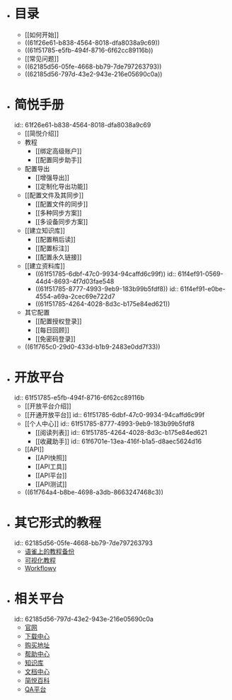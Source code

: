 - # 目录
	- [[如何开始]]
	- ((61f26e61-b838-4564-8018-dfa8038a9c69))
	- ((61f51785-e5fb-494f-8716-6f62cc89116b))
	- [[常见问题]]
	- ((62185d56-05fe-4668-bb79-7de797263793))
	- ((62185d56-797d-43e2-943e-216e05690c0a))
- # 简悦手册
  id:: 61f26e61-b838-4564-8018-dfa8038a9c69
	- [[简悦介绍]]
	- 教程
		- [[绑定高级账户]]
		- [[配置同步助手]]
	- 配置导出
		- [[增强导出]]
		- [[定制化导出功能]]
	- [[配置文件及其同步]]
		- [[配置文件的同步]]
		- [[多种同步方案]]
		- [[多设备同步方案]]
	- [[建立知识库]]
		- [[配置稍后读]]
		- [[配置标注]]
		- [[配置永久链接]]
	- [[建立资料库]]
		- ((61f51785-6dbf-47c0-9934-94caffd6c99f))
		  id:: 61f4ef91-0569-44d4-8693-4f7d03fae548
		- ((61f51785-8777-4993-9eb9-183b99b5fdf8))
		  id:: 61f4ef91-e0be-4554-a69a-2cec69e722d7
		- ((61f51785-4264-4028-8d3c-b175e84ed621))
	- 其它配置
		- [[配置授权登录]]
		- [[每日回顾]]
		- [[免密码登录]]
	- ((61f765c0-29d0-433d-b1b9-2483e0dd7f33))
- # 开放平台
  id:: 61f51785-e5fb-494f-8716-6f62cc89116b
	- [[开放平台介绍]]
	- [[开通开放平台]]
	  id:: 61f51785-6dbf-47c0-9934-94caffd6c99f
	- [[个人中心]]
	  id:: 61f51785-8777-4993-9eb9-183b99b5fdf8
		- [[阅读列表]]
		  id:: 61f51785-4264-4028-8d3c-b175e84ed621
		- [[收藏助手]]
		  id:: 61f6701e-13ea-416f-b1a5-d8aec5624d16
	- [[API]]
		- [[API快照]]
		- [[API工具]]
		- [[API平台]]
		- [[API测试]]
	- ((61f764a4-b8be-4698-a3db-8663247468c3))
- # 其它形式的教程
  id:: 62185d56-05fe-4668-bb79-7de797263793
	- [语雀上的教程备份](https://www.yuque.com/kenshin/simpread)
	- [可视化教程](https://www.plectica.com/maps/7JSFSNTQW)
	- [Workflowy](https://workflowy.com/s/22/iDn82ReW7Neki2oW#/116c4d504937)
- # 相关平台
  id:: 62185d56-797d-43e2-943e-216e05690c0a
	- [官网](http://simpread.pro/)
	- [下载中心](http://simpread.pro/download)
	- [购买地址](http://simpread.pro/price)
	- [帮助中心](http://simpread.pro/help)
	- [知识库](http://simpread.pro/kb)
	- [文档中心](http://simpread.pro/docs)
	- [简悦百科](http://simpread.pro/wiki)
	- [QA平台](https://github.com/kenshin/simpread/issues)